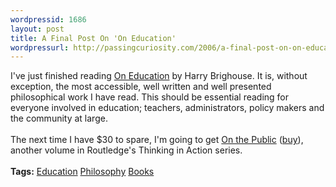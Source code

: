```yaml
--- 
wordpressid: 1686
layout: post
title: A Final Post On 'On Education'
wordpressurl: http://passingcuriosity.com/2006/a-final-post-on-on-education/
---
```

I've just finished reading <a class="title" href="http://troacss.blogspot.com/2006/04/more-on-on-education.html">On Education</a> by Harry Brighouse. It is, without exception, the most accessible, well written and well presented philosophical work I have read. This should be essential reading for everyone involved in education; teachers, administrators, policy makers and the community at large.<br /><br />The next time I have $30 to spare, I'm going to get <a href="http://www.routledge-ny.com/shopping_cart/products/product_detail.asp?sku=&isbn=0415327938&parent_id=&pc=">On the Public</a> (<a href="http://isbn.nu/041532792x">buy</a>), another volume in Routledge's <span class="title">Thinking in Action</span> series.<br /><br /><span class="tags"><strong>Tags:</strong> <a rel="tag" href="http://del.icio.us/thsutton/education">Education</a>  <a rel="tag" href="http://del.icio.us/thsutton/philosophy">Philosophy</a> <a rel="tag" href="http://del.icio.us/thsutton/books">Books</a> </span>
